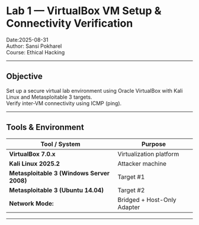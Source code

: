 # Lab 1 — VirtualBox VM Setup & Connectivity Verification
Date:2025-08-31  
Author: Sansi Pokharel  
Course: Ethical Hacking  

---

## Objective
Set up a secure virtual lab environment using Oracle VirtualBox with Kali Linux and Metasploitable 3 targets.  
Verify inter-VM connectivity using ICMP (ping).

---

## Tools & Environment
| Tool / System | Purpose |
|----------------|----------|
| **VirtualBox 7.0.x** | Virtualization platform |
| **Kali Linux 2025.2** | Attacker machine |
| **Metasploitable 3 (Windows Server 2008)** | Target #1 |
| **Metasploitable 3 (Ubuntu 14.04)** | Target #2 |
| **Network Mode:** | Bridged + Host-Only Adapter |

---

